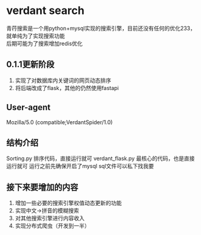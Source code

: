 # verdant search
青荇搜索是一个用python+mysql实现的搜索引擎，目前还没有任何的优化233，就单纯为了实现搜索功能  
后期可能为了搜索增加redis优化  

## 0.1.1更新阶段
1. 实现了对数据库内关键词的网页动态排序
2. 将后端改成了flask，其他的仍然使用fastapi


## User-agent
Mozilla/5.0 (compatible;VerdantSpider/1.0)

## 结构介绍
Sorting.py 排序代码，直接运行就可
verdant_flask.py 最核心的代码，也是直接运行就可
运行之前先确保开启了mysql
sql文件可以私下找我要


## 接下来要增加的内容
1. 增加一些必要的搜索引擎权值动态更新的功能
2. 实现中文->拼音的模糊搜索
3. 对其他搜索引擎进行内容收入
4. 实现分布式爬虫（开发到一半）

